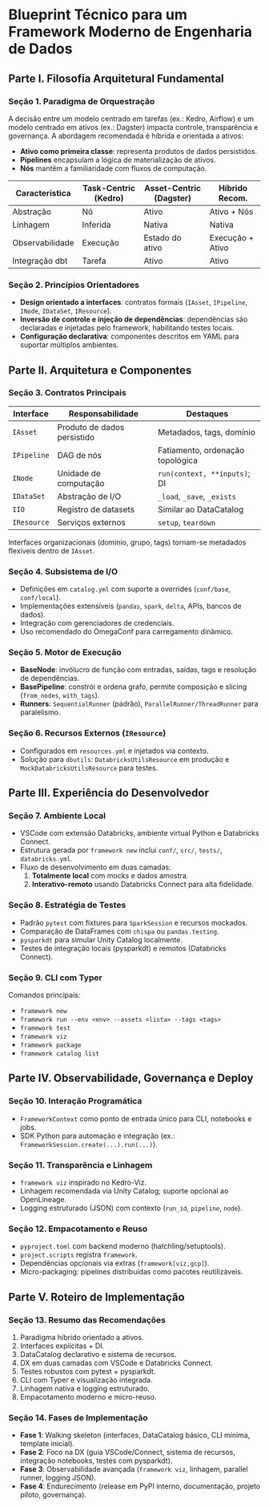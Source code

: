 ﻿# Blueprint Técnico para um Framework Moderno de Engenharia de Dados

## Parte I. Filosofia Arquitetural Fundamental

### Seção 1. Paradigma de Orquestração

A decisão entre um modelo centrado em tarefas (ex.: Kedro, Airflow) e um modelo centrado em ativos (ex.: Dagster) impacta controle, transparência e governança. A abordagem recomendada é híbrida e orientada a ativos:

- **Ativo como primeira classe**: representa produtos de dados persistidos.
- **Pipelines** encapsulam a lógica de materialização de ativos.
- **Nós** mantêm a familiaridade com fluxos de computação.

| Característica | Task-Centric (Kedro) | Asset-Centric (Dagster) | Híbrido Recom. |
| --- | --- | --- | --- |
| Abstração | Nó | Ativo | Ativo + Nós |
| Linhagem | Inferida | Nativa | Nativa |
| Observabilidade | Execução | Estado do ativo | Execução + Ativo |
| Integração dbt | Tarefa | Ativo | Ativo |

### Seção 2. Princípios Orientadores

- **Design orientado a interfaces**: contratos formais (`IAsset`, `IPipeline`, `INode`, `IDataSet`, `IResource`).
- **Inversão de controle e injeção de dependências**: dependências são declaradas e injetadas pelo framework, habilitando testes locais.
- **Configuração declarativa**: componentes descritos em YAML para suportar múltiplos ambientes.

## Parte II. Arquitetura e Componentes

### Seção 3. Contratos Principais

| Interface | Responsabilidade | Destaques |
| --- | --- | --- |
| `IAsset` | Produto de dados persistido | Metadados, tags, domínio |
| `IPipeline` | DAG de nós | Fatiamento, ordenação topológica |
| `INode` | Unidade de computação | `run(context, **inputs)`; DI |
| `IDataSet` | Abstração de I/O | `_load`, `_save`, `_exists` |
| `IIO` | Registro de datasets | Similar ao DataCatalog |
| `IResource` | Serviços externos | `setup`, `teardown` |

Interfaces organizacionais (domínio, grupo, tags) tornam-se metadados flexíveis dentro de `IAsset`.

### Seção 4. Subsistema de I/O

- Definições em `catalog.yml` com suporte a overrides (`conf/base`, `conf/local`).
- Implementações extensíveis (`pandas`, `spark`, `delta`, APIs, bancos de dados).
- Integração com gerenciadores de credenciais.
- Uso recomendado do OmegaConf para carregamento dinâmico.

### Seção 5. Motor de Execução

- **BaseNode**: invólucro de função com entradas, saídas, tags e resolução de dependências.
- **BasePipeline**: constrói e ordena grafo, permite composição e slicing (`from_nodes`, `with_tags`).
- **Runners**: `SequentialRunner` (padrão), `ParallelRunner/ThreadRunner` para paralelismo.

### Seção 6. Recursos Externos (`IResource`)

- Configurados em `resources.yml` e injetados via contexto.
- Solução para `dbutils`: `DatabricksUtilsResource` em produção e `MockDatabricksUtilsResource` para testes.

## Parte III. Experiência do Desenvolvedor

### Seção 7. Ambiente Local

- VSCode com extensão Databricks, ambiente virtual Python e Databricks Connect.
- Estrutura gerada por `framework new` inclui `conf/`, `src/`, `tests/`, `databricks.yml`.
- Fluxo de desenvolvimento em duas camadas:
  1. **Totalmente local** com mocks e dados amostra.
  2. **Interativo-remoto** usando Databricks Connect para alta fidelidade.

### Seção 8. Estratégia de Testes

- Padrão `pytest` com fixtures para `SparkSession` e recursos mockados.
- Comparação de DataFrames com `chispa` ou `pandas.testing`.
- `pysparkdt` para simular Unity Catalog localmente.
- Testes de integração locais (pysparkdt) e remotos (Databricks Connect).

### Seção 9. CLI com Typer

Comandos principais:

- `framework new`
- `framework run --env <env> --assets <lista> --tags <tags>`
- `framework test`
- `framework viz`
- `framework package`
- `framework catalog list`

## Parte IV. Observabilidade, Governança e Deploy

### Seção 10. Interação Programática

- `FrameworkContext` como ponto de entrada único para CLI, notebooks e jobs.
- SDK Python para automação e integração (ex.: `FrameworkSession.create(...).run(...)`).

### Seção 11. Transparência e Linhagem

- `framework viz` inspirado no Kedro-Viz.
- Linhagem recomendada via Unity Catalog; suporte opcional ao OpenLineage.
- Logging estruturado (JSON) com contexto (`run_id`, `pipeline`, `node`).

### Seção 12. Empacotamento e Reuso

- `pyproject.toml` com backend moderno (hatchling/setuptools).
- `project.scripts` registra `framework`.
- Dependências opcionais via extras (`framework[viz,gcp]`).
- Micro-packaging: pipelines distribuídas como pacotes reutilizáveis.

## Parte V. Roteiro de Implementação

### Seção 13. Resumo das Recomendações

1. Paradigma híbrido orientado a ativos.
2. Interfaces explícitas + DI.
3. DataCatalog declarativo e sistema de recursos.
4. DX em duas camadas com VSCode e Databricks Connect.
5. Testes robustos com pytest + pysparkdt.
6. CLI com Typer e visualização integrada.
7. Linhagem nativa e logging estruturado.
8. Empacotamento moderno e micro-reuso.

### Seção 14. Fases de Implementação

- **Fase 1**: Walking skeleton (interfaces, DataCatalog básico, CLI mínima, template inicial).
- **Fase 2**: Foco na DX (guia VSCode/Connect, sistema de recursos, integração notebooks, testes com pysparkdt).
- **Fase 3**: Observabilidade avançada (`framework viz`, linhagem, parallel runner, logging JSON).
- **Fase 4**: Endurecimento (release em PyPI interno, documentação, projeto piloto, governança).
